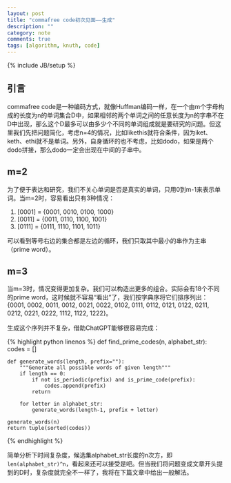 ```yaml
---
layout: post
title: "commafree code初次见面——生成"
description: ""
category: note
comments: true
tags: [algorithm, knuth, code]
---
```


{% include JB/setup %}

## 引言

commafree code是一种编码方式，就像Huffman编码一样，在一个由m个字母构成的长度为n的单词集合D中，如果相邻的两个单词之间的任意长度为n的字串不在D中出现，那么这个D最多可以由多少个不同的单词组成就是要研究的问题。但这里我们先把问题简化，考虑n=4的情况，比如likethis就符合条件，因为iket、keth、ethi就不是单词。另外，自身循环的也不考虑，比如dodo，如果是两个dodo拼接，那么dodo一定会出现在中间的子串中。

<!--more-->

## m=2

为了便于表达和研究，我们不关心单词是否是真实的单词，只用0到m-1来表示单词。当m=2时，容易看出只有3种情况：

1. [0001] = {0001, 0010, 0100, 1000}
2. [0011] = {0011, 0110, 1100, 1001}
3. [0111] = {0111, 1110, 1101, 1011}

可以看到等号右边的集合都是左边的循环，我们只取其中最小的串作为主串（prime word）。

## m=3

当m=3时，情况变得更加复杂。我们可以构造出更多的组合。实际会有18个不同的prime word，这时候就不容易“看出”了，我们按字典序将它们排序列出：{0001, 0002, 0011, 0012, 0021, 0022, 0102, 0111, 0112, 0121, 0122, 0211, 0212, 0221, 0222, 1112, 1122, 1222}。

生成这个序列并不复杂，借助ChatGPT能够很容易完成：

{% highlight python linenos %}
def find_prime_codes(n, alphabet_str):
    codes = []
    
    def generate_words(length, prefix=""):
        """Generate all possible words of given length"""
        if length == 0:
            if not is_periodic(prefix) and is_prime_code(prefix):
                codes.append(prefix)
            return
            
        for letter in alphabet_str:
            generate_words(length-1, prefix + letter)
    
    generate_words(n)
    return tuple(sorted(codes)) 
{% endhighlight %}

简单分析下时间复杂度，候选集alphabet_str长度的n次方，即`len(alphabet_str)^n`，看起来还可以接受是吧。但当我们将问题变成文章开头提到的D时，复杂度就完全不一样了，我将在下篇文章中给出一般解法。
